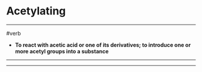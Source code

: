 # Acetylating
---
#verb
- **To react with acetic acid or one of its derivatives; to introduce one or more acetyl groups into a substance**
---
---
